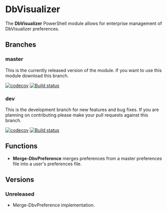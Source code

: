 # DbVisualizer
The **DbVisualizer** PowerShell module allows for enterprise management of DbVisualizer preferences.

## Branches

### master
This is the currently released version of the module. If you want to use this module download this branch.

[![codecov](https://codecov.io/gh/awickham10/dbvisualizer/branch/master/graph/badge.svg)](https://codecov.io/gh/sqlmdr/sqlmdr/branch/master)
[![Build status](https://ci.appveyor.com/api/projects/status/fmycgp6jowf7v2uy?svg=true)](https://ci.appveyor.com/project/sqlmdr/dbvisualizer)

### dev
This is the development branch for new features and bug fixes. If you are planning on contributing please
make your pull requests against this branch.

[![codecov](https://codecov.io/gh/awickham10/dbvisualizer/branch/dev/graph/badge.svg)](https://codecov.io/gh/awickham10/dbvisualizer/branch/dev)
[![Build status](https://ci.appveyor.com/api/projects/status/fmycgp6jowf7v2uy/branch/dev?svg=true)](https://ci.appveyor.com/project/sqlmdr/dbvisualizer/branch/dev)

## Functions
* **Merge-DbvPreference** merges preferences from a master preferences file into a user's preferences file.

## Versions
### Unreleased
* Merge-DbvPreference implementation.